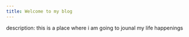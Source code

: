 ```yaml
---
title: Welcome to my blog
---
```

description: this is a place where i am going to jounal my life happenings

